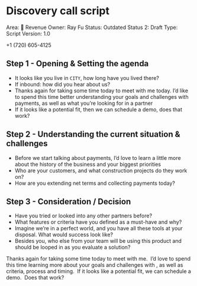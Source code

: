 # Discovery call script

Area: 🤑 Revenue
Owner: Ray Fu
Status: Outdated
Status 2: Draft
Type: Script
Version: 1.0

+1 (720) 605-4125

## Step 1 - Opening & Setting the agenda

- It looks like you live in `CITY`, how long have you lived there?
- If inbound: how did you hear about us?
- Thanks again for taking some time today to meet with me today. I’d like to spend this time better understanding your goals and challenges with payments, as well as what you’re looking for in a partner
- If it looks like a potential fit, then we can schedule a demo, does that work?

## Step 2 - Understanding the current situation & challenges

- Before we start talking about payments, I’d love to learn a little more about the history of the business and your biggest priorities
- Who are your customers, and what construction projects do they work on?
- How are you extending net terms and collecting payments today?

## Step 3 - Consideration / Decision

- Have you tried or looked into any other partners before?
- What features or criteria have you defined as a must-have and why?
- Imagine we’re in a perfect world, and you have all these tools at your disposal. What would success look like?
- Besides you, who else from your team will be using this product and should be looped in as you evaluate a solution?

Thanks again for taking some time today to meet with me.  I’d love to spend this time learning more about your goals and challenges with <benefit you solve>, as well as criteria, process and timing.  If it looks like a potential fit, we can schedule a demo.  Does that work?